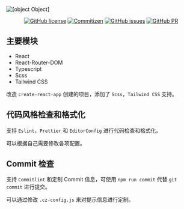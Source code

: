 ![[object Object]](https://socialify.git.ci/Lmmmmmm-bb/React-Ts-Tailwind/image?description=1&theme=Light)

<p align="center">
<a href="https://github.com/Lmmmmmm-bb/React-Ts-Tailwind"><img alt="GitHub license" src="https://img.shields.io/github/license/Lmmmmmm-bb/React-Ts-Tailwind"></a>
<a href="http://commitizen.github.io/cz-cli"><img alt="Commitizen" src="https://img.shields.io/badge/commitizen-friendly-brightgreen.svg"></a>
<a href="https://github.com/Lmmmmmm-bb/React-Ts-Tailwind/issues"><img alt="GitHub issues" src="https://img.shields.io/github/issues/Lmmmmmm-bb/React-Ts-Tailwind"></a>
<a href="https://github.com/Lmmmmmm-bb/React-Ts-Tailwind/pulls"><img alt="GitHub PR" src="https://img.shields.io/badge/PR-Welcome-%2345A2FF"></a>
</p>

## 主要模块

- React
- React-Router-DOM
- Typescript
- Scss
- Tailwind CSS

改造 `create-react-app` 创建的项目，添加了 `Scss`，`Tailwind CSS` 支持。

## 代码风格检查和格式化

支持 `Eslint`，`Prettier` 和 `EditorConfig` 进行代码检查和格式化。

可以根据自己需要修改各项配置。

## Commit 检查

支持 `Commitlint` 和定制 Commit 信息，可使用 `npm run commit` 代替 `git commit` 进行提交。

可以通过修改 `.cz-config.js` 来对提示信息进行定制。

